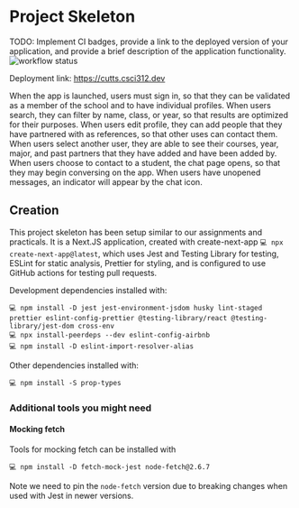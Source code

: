 # Project Skeleton

TODO: Implement CI badges, provide a link to the deployed version of your application, and provide a brief description of the application functionality.
![workflow status](https://github.com/csci312-f24/project-cutts/actions/workflows/node.js.yml/badge.svg)

Deployment link: https://cutts.csci312.dev

When the app is launched, users must sign in, so that they can be validated as a member of the school and to have individual profiles.
When users search, they can filter by name, class, or year, so that results are optimized for their purposes. 
When users edit profile, they can add people that they have partnered with as references, so that other uses can contact them.
When users select another user, they are able to see their courses, year, major, and past partners that they have added and have been added by. 
When users choose to contact to a student, the chat page opens, so that they may begin conversing on the app. 
When users have unopened messages, an indicator will appear by the chat icon.


## Creation

This project skeleton has been setup similar to our assignments and practicals. It is a Next.JS application, created with create-next-app `💻 npx create-next-app@latest`, which uses Jest and Testing Library for testing, ESLint for static analysis, Prettier for styling, and is configured to use GitHub actions for testing pull requests.

Development dependencies installed with:

```
💻 npm install -D jest jest-environment-jsdom husky lint-staged prettier eslint-config-prettier @testing-library/react @testing-library/jest-dom cross-env
💻 npx install-peerdeps --dev eslint-config-airbnb
💻 npm install -D eslint-import-resolver-alias
```

Other dependencies installed with:

```
💻 npm install -S prop-types
```

### Additional tools you might need

#### Mocking fetch

Tools for mocking fetch can be installed with

```
💻 npm install -D fetch-mock-jest node-fetch@2.6.7
```

Note we need to pin the `node-fetch` version due to breaking changes when used with Jest in newer versions.
